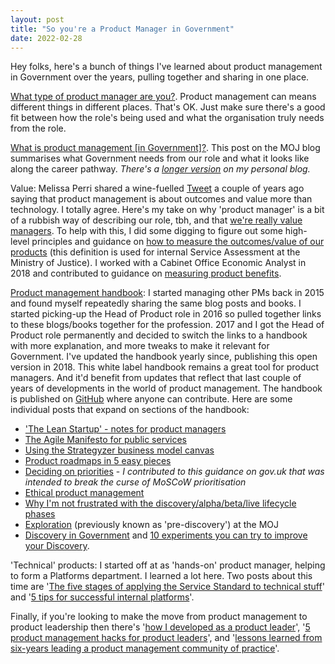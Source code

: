 ```yaml
---
layout: post
title: "So you're a Product Manager in Government"
date: 2022-02-28
---
```


Hey folks, here's a bunch of things I've learned about product management in Government over the years, pulling together and sharing in one place.

[What type of product manager are you?](https://scottcolfer.com/2021/08/16/types-of-product-manager.html). Product management can means different things in different places. That's OK. Just make sure there's a good fit between how the role's being used and what the organisation truly needs from the role.

[What is product management [in Government]?](https://mojdigital.blog.gov.uk/2019/10/03/what-is-product-management-at-the-moj/). This post on the MOJ blog summarises what Government needs from our role and what it looks like along the career pathway. _There's a [longer version](https://scottcolfer.com/2019/01/02/what-is-product-management.html) on my personal blog._

Value: Melissa Perri shared a wine-fuelled [Tweet](https://twitter.com/lissijean/status/1129537047105032194) a couple of years ago saying that product management is about outcomes and value more than technology. I totally agree. Here's my take on why 'product manager' is a bit of a rubbish way of describing our role, tbh, and that [we're really value managers](https://scottcolfer.com/2017/09/17/value-manager.html). To help with this, I did some digging to figure out some high-level principles and guidance on [how to measure the outcomes/value of our products](https://scottcolfer.com/2019/03/20/measuring-value-software.html) (this definition is used for internal Service Assessment at the Ministry of Justice). I worked with a Cabinet Office Economic Analyst in 2018 and contributed to guidance on [measuring product benefits](https://www.gov.uk/service-manual/measuring-success/measuring-service-benefits).

[Product management handbook](https://scottcolfer.com/product-management-handbook/): I started managing other PMs back in 2015 and found myself repeatedly sharing the same blog posts and books. I started picking-up the Head of Product role in 2016 so pulled together links to these blogs/books together for the profession. 2017 and I got the Head of Product role permanently and decided to switch the links to a handbook with more explanation, and more tweaks to make it relevant for Government. I've updated the handbook yearly since, publishing this open version in 2018. This white label handbook remains a great tool for product managers. And it'd benefit from updates that reflect that last couple of years of developments in the world of product management. The handbook is published on [GitHub](https://github.com/scottcolfer/product-management-handbook) where anyone can contribute.
Here are some individual posts that expand on sections of the handbook:

- ['The Lean Startup' - notes for product managers](https://scottcolfer.com/2012/06/05/lean-startup-for-product-managers.html)
- [The Agile Manifesto for public services](https://scottcolfer.com/2017/06/03/agile-manifesto-public-services.html)
- [Using the Strategyzer business model canvas](https://scottcolfer.com/2013/09/20/business-model-canvas.html)
- [Product roadmaps in 5 easy pieces](https://www.mindtheproduct.com/product-roadmaps-in-five-easy-pieces/)
- [Deciding on priorities](https://www.gov.uk/service-manual/agile-delivery/deciding-on-priorities) - _I contributed to this guidance on gov.uk that was intended to break the curse of MoSCoW prioritisation_
- [Ethical product management](https://www.mindtheproduct.com/lets-resolve-to-create-humane-products-in-2019/)
- [Why I'm not frustrated with the discovery/alpha/beta/live lifecycle phases](https://scottcolfer.com/2021/08/09/gds-phases-product-lifecycle.html)
- [Exploration](https://mojdigital.blog.gov.uk/2020/06/11/exploration-over-pre-discovery/) (previously known as 'pre-discovery') at the MOJ
- [Discovery in Government](https://mojdigital.blog.gov.uk/2020/01/23/discovery-at-the-ministry-of-justice/) and [10 experiments you can try to improve your Discovery](https://scottcolfer.com/2017/08/19/improve-discovery.html).

'Technical' products: I started off at as 'hands-on' product manager, helping to form a Platforms department. I learned a lot here. Two posts about this time are '[The five stages of applying the Service Standard to technical stuff](https://scottcolfer.com/2017/04/26/user-centred-technical-products.html)' and '[5 tips for successful internal platforms](https://scottcolfer.com/2021/09/20/tips-for-internal-platforms.html)'.

Finally, if you're looking to make the move from product management to product leadership then there's '[how I developed as a product leader](https://scottcolfer.com/2019/09/01/product-leadership.html)', '[5 product management hacks for product leaders](https://www.mindtheproduct.com/5-product-management-hacks-for-product-leaders/)', and '[lessons learned from six-years leading a product management community of practice](https://scottcolfer.com/2022/02/06/six-years-community-practice.html)'. 
